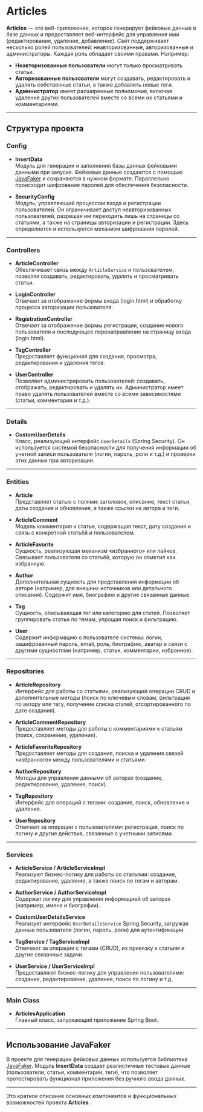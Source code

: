 # Articles

**Articles** — это веб-приложение, которое генерирует фейковые данные в базе данных и предоставляет веб-интерфейс для управления ими (редактирование, удаление, добавление). Сайт поддерживает несколько ролей пользователей: неавторизованные, авторизованные и администраторы. Каждая роль обладает своими правами. Например:

- **Неавторизованные пользователи** могут только просматривать статьи.  
- **Авторизованные пользователи** могут создавать, редактировать и удалять собственные статьи, а также добавлять новые теги.  
- **Администратор** имеет расширенные полномочия, включая удаление других пользователей вместе со всеми их статьями и комментариями.

---

## Структура проекта

### Config

- **InsertData**  
  Модуль для генерации и заполнения базы данных фейковыми данными при запуске. Фейковые данные создаются с помощью [JavaFaker](https://github.com/DiUS/java-faker) и сохраняются в нужном формате. Параллельно происходит шифрование паролей для обеспечения безопасности.

- **SecurityConfig**  
  Модуль, управляющий процессом входа и регистрации пользователей. Он ограничивает доступ неавторизованных пользователей, разрешая им переходить лишь на страницы со статьями, а также на страницы авторизации и регистрации. Здесь определяется и используется механизм шифрования паролей.

---

### Controllers

- **ArticleController**  
  Обеспечивает связь между `ArticleService` и пользователем, позволяя создавать, редактировать, удалять и просматривать статьи.

- **LoginController**  
  Отвечает за отображение формы входа (login.html) и обработку процесса авторизации пользователя.

- **RegistrationController**  
  Отвечает за отображение формы регистрации, создание нового пользователя и последующее перенаправление на страницу входа (login.html).

- **TagController**  
  Предоставляет функционал для создания, просмотра, редактирования и удаления тегов.

- **UserController**  
  Позволяет администрировать пользователей: создавать, отображать, редактировать и удалять их. Администратор имеет право удалять пользователей вместе со всеми зависимостями (статьи, комментарии и т.д.).

---

### Details

- **CustomUserDetails**  
  Класс, реализующий интерфейс `UserDetails` (Spring Security). Он используется системой безопасности для получения информации об учетной записи пользователя (логин, пароль, роли и т.д.) и проверки этих данных при авторизации.

---

### Entities

- **Article**  
  Представляет статью с полями: заголовок, описание, текст статьи, даты создания и обновления, а также ссылки на автора и теги.

- **ArticleComment**  
  Модель комментария к статье, содержащая текст, дату создания и связь с конкретной статьёй и пользователем.

- **ArticleFavorite**  
  Сущность, реализующая механизм «избранного» или лайков. Связывает пользователя со статьёй, которую он отметил как избранную.

- **Author**  
  Дополнительная сущность для представления информации об авторе (например, для внешних источников или детального описания). Содержит имя, биографию и другие связанные данные.

- **Tag**  
  Сущность, описывающая тег или категорию для статей. Позволяет группировать статьи по темам, упрощая поиск и фильтрацию.

- **User**  
  Содержит информацию о пользователе системы: логин, зашифрованный пароль, email, роль, биографию, аватар и связи с другими сущностями (например, статьи, комментарии, избранное).

---

### Repositories

- **ArticleRepository**  
  Интерфейс для работы со статьями, реализующий операции CRUD и дополнительные методы (поиск по ключевым словам, фильтрация по автору или тегу, получение списка статей, отсортированного по дате создания).

- **ArticleCommentRepository**  
  Предоставляет методы для работы с комментариями к статьям (поиск, сохранение, удаление).

- **ArticleFavoriteRepository**  
  Предоставляет методы для создания, поиска и удаления связей «избранного» между пользователями и статьями.

- **AuthorRepository**  
  Методы для управления данными об авторах (создание, редактирование, удаление, поиск).

- **TagRepository**  
  Интерфейс для операций с тегами: создание, поиск, обновление и удаление.

- **UserRepository**  
  Отвечает за операции с пользователями: регистрация, поиск по логину и другие действия, связанные с учетными записями.

---

### Services

- **ArticleService / ArticleServiceImpl**  
  Реализуют бизнес-логику для работы со статьями: создание, редактирование, удаление, а также поиск по тегам и авторам.

- **AuthorService / AuthorServiceImpl**  
  Содержат логику для управления информацией об авторах (например, имена и биографии).

- **CustomUserDetailsService**  
  Реализует интерфейс `UserDetailsService` Spring Security, загружая данные пользователя (логин, пароль, роли) для аутентификации.

- **TagService / TagServiceImpl**  
  Отвечают за операции с тегами (CRUD), их привязку к статьям и другие связанные задачи.

- **UserService / UserServiceImpl**  
  Предоставляют бизнес-логику для управления пользователями: создание, редактирование, удаление, поиск по логину и т.д.

---

### Main Class

- **ArticlesApplication**  
  Главный класс, запускающий приложение Spring Boot.

---

## Использование JavaFaker

В проекте для генерации фейковых данных используется библиотека [JavaFaker](https://github.com/DiUS/java-faker). Модуль **InsertData** создает реалистичные тестовые данные (пользователи, статьи, комментарии, теги), что позволяет протестировать функционал приложения без ручного ввода данных.

---

Это краткое описание основных компонентов и функциональных возможностей проекта **Articles**.

